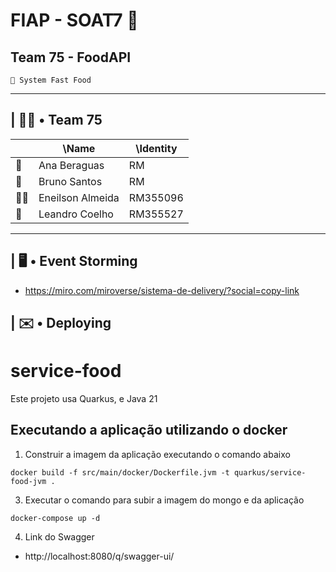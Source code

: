 # FIAP - SOAT7 🚀
## Team 75 - FoodAPI
```
🍔 System Fast Food 
```
---
## | 👊🏽 • Team 75
| |\Name|\Identity|
|-|-|-|
| 🌻 | Ana Beraguas | RM |
| 🗿 | Bruno Santos | RM |
| 🤘🏽 | Eneilson Almeida | RM355096 |
| 🐰 | Leandro Coelho | RM355527 |
---

## | 🖥️ • Event Storming
- https://miro.com/miroverse/sistema-de-delivery/?social=copy-link

## | ✉️ • Deploying

# service-food
Este projeto usa Quarkus, e Java 21

## Executando a aplicação utilizando o docker

1. Construir a imagem da aplicação executando o comando abaixo

```shell script
docker build -f src/main/docker/Dockerfile.jvm -t quarkus/service-food-jvm .
```
3. Executar o comando para subir a imagem do mongo e da aplicação

```shell script
docker-compose up -d
```
4. Link do Swagger
- http://localhost:8080/q/swagger-ui/
